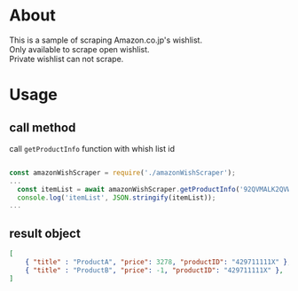 # About
This is a sample of scraping Amazon.co.jp's wishlist.  
Only available to scrape open wishlist.  
Private wishlist can not scrape.

# Usage

## call method

call `getProductInfo` function with whish list id

```javascript

const amazonWishScraper = require('./amazonWishScraper');
...
  const itemList = await amazonWishScraper.getProductInfo('92QVMALK2QVW');
  console.log('itemList', JSON.stringify(itemList));
...

```

## result object

```json
[
    { "title" : "ProductA", "price": 3278, "productID": "429711111X" },
    { "title" : "ProductB", "price": -1, "productID": "429711111X" },     // if price is not existed(ex:sold out) value is -1
]
```

